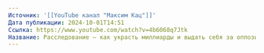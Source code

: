 ```yaml
---
Источник: '[[YouTube канал "Максим Кац"]]'
Дата публикации: 2024-10-01T14:51
Ссылка: https://www.youtube.com/watch?v=4b6068q7Jtk
Название: Расследование — как украсть миллиарды и выдать себя за оппозиционера | ФБК и Пробизнесбанк
---
```

